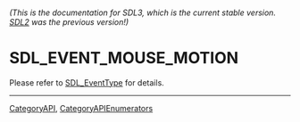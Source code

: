 ###### (This is the documentation for SDL3, which is the current stable version. [SDL2](https://wiki.libsdl.org/SDL2/) was the previous version!)
# SDL_EVENT_MOUSE_MOTION

Please refer to [SDL_EventType](SDL_EventType) for details.

----
[CategoryAPI](CategoryAPI), [CategoryAPIEnumerators](CategoryAPIEnumerators)

